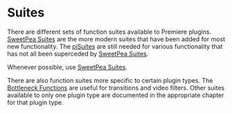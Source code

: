 # Suites

There are different sets of function suites available to Premiere plugins. [SweetPea Suites](sweetpea-suites.md#universals-sweetpea-suites) are the more modern suites that have been added for most new functionality. The [piSuites](legacy-callback-suites.md#universals-legacy-callback-suites-pisuites) are still needed for various functionality that has not all been superceded by [SweetPea Suites](sweetpea-suites.md#universals-sweetpea-suites).

Whenever possible, use [SweetPea Suites](sweetpea-suites.md#universals-sweetpea-suites).

There are also function suites more specific to certain plugin types. The [Bottleneck Functions](legacy-callback-suites.md#universals-legacy-callback-suites-bottleneck-functions) are useful for transitions and video filters. Other suites available to only one plugin type are documented in the appropriate chapter for that plugin type.
